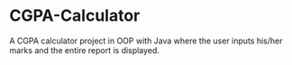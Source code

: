 # CGPA-Calculator
A CGPA calculator project in OOP with Java where the user inputs his/her marks and the entire report is displayed.
